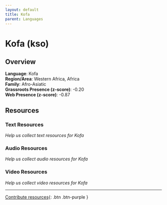 ```yaml
---
layout: default
title: Kofa
parent: Languages
---
```


# Kofa (kso)

## Overview

**Language**: Kofa  
**Region/Area**: Western Africa, Africa  
**Family**: Afro-Asiatic  
**Grassroots Presence (z-score)**: -0.20  
**Web Presence (z-score)**: -0.87  

## Resources

### Text Resources
*Help us collect text resources for Kofa*

### Audio Resources
*Help us collect audio resources for Kofa*

### Video Resources
*Help us collect video resources for Kofa*

---

[Contribute resources](https://forms.office.com/e/1SfLJx3u1r){: .btn .btn-purple }
